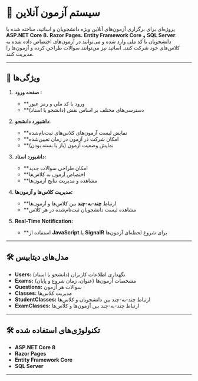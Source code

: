 # 📝 سیستم آزمون آنلاین  

پروژه‌ای برای برگزاری آزمون‌های آنلاین ویژه دانشجویان و اساتید، ساخته شده با **ASP.NET Core 8**، **Razor Pages**، **Entity Framework Core** و **SQL Server**. دانشجویان با کد ملی وارد شده و می‌توانند در آزمون‌های اختصاص داده شده به کلاس‌های خود شرکت کنند. اساتید نیز می‌توانند سوالات طراحی کرده و آزمون‌ها را مدیریت کنند.

---

## 🚀 ویژگی‌ها  
1. **صفحه ورود :**  
   - **ورود با کد ملی و رمز عبور  
   - **دسترسی‌های مختلف بر اساس نقش (دانشجو یا استاد)  

2. **داشبورد دانشجو:**  
   - **نمایش لیست آزمون‌های کلاس‌های ثبت‌نام‌شده  
   - **امکان شرکت در آزمون در زمان تعیین‌شده  
   - **نمایش وضعیت آزمون (باز یا بسته بودن)  

3. **داشبورد استاد:**  
   - **امکان طراحی سوالات جدید  
   - **اختصاص آزمون به کلاس‌ها  
   - **مشاهده و مدیریت نتایج آزمون‌ها  

4. **مدیریت کلاس‌ها و آزمون‌ها:**  
   - **ارتباط **چند-به-چند** بین کلاس‌ها و آزمون‌ها  
   - **مشاهده لیست دانشجویان ثبت‌نام‌شده در هر کلاس  

5. **Real-Time Notification:**  
   - **استفاده از **JavaScript** یا **SignalR** برای شروع لحظه‌ای آزمون‌ها  

---

## 🛠 مدل‌های دیتابیس  
- **Users:** نگهداری اطلاعات کاربران (دانشجو یا استاد)  
- **Exams:** مشخصات آزمون‌ها (عنوان، زمان شروع و پایان)  
- **Questions:** سوالات هر آزمون  
- **Classes:** مدیریت کلاس‌ها  
- **StudentClasses:** ارتباط چند-به-چند بین دانشجویان و کلاس‌ها  
- **ExamClasses:** ارتباط چند-به-چند بین آزمون‌ها و کلاس‌ها  

---

## 🛠 تکنولوژی‌های استفاده شده  
- **ASP.NET Core 8**  
- **Razor Pages**  
- **Entity Framework Core**  
- **SQL Server**  

---
